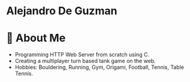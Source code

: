 # Alejandro De Guzman

# 💫 About Me

- Programming HTTP Web Server from scratch using C.
- Creating a multiplayer turn based tank game on the web.
- Hobbies: Bouldering, Running, Gym, Origami, Football, Tennis, Table Tennis.
